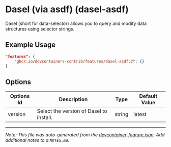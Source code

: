 

# Dasel (via asdf) (dasel-asdf)

Dasel (short for data-selector) allows you to query and modify data structures using selector strings.

## Example Usage

```json
"features": {
    "ghcr.io/devcontainers-contrib/features/dasel-asdf:2": {}
}
```

## Options

| Options Id | Description | Type | Default Value |
|-----|-----|-----|-----|
| version | Select the version of Dasel to install. | string | latest |



---

_Note: This file was auto-generated from the [devcontainer-feature.json](https://github.com/devcontainers-contrib/features/blob/main/src/dasel-asdf/devcontainer-feature.json).  Add additional notes to a `NOTES.md`._

